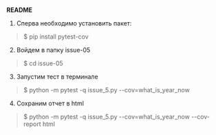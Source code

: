 **README**

1. Сперва необходимо установить пакет:
> $ pip install pytest-cov
2. Войдем в папку issue-05 
> $ cd issue-05
3. Запустим тест в терминале
> $ python -m pytest -q issue_5.py --cov=what_is_year_now 
4. Сохраним отчет в html
> $ python -m pytest -q issue_5.py --cov=what_is_year_now --cov-report html
